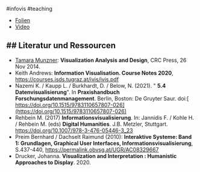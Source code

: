 #infovis #teaching

* [Folien](https://docs.google.com/presentation/d/1QT764MIUzzfTIV-z3rjyHPoc1LKQoJLJjWtimOoFxBI/edit?usp=sharing)
* [Video](https://youtu.be/3kp6zSIoMnI)

## ## Literatur und Ressourcen

* [Tamara Munzner](https://www.cs.ubc.ca/~tmm/): **Visualization Analysis and Design**, CRC Press, 26 Nov 2014.
* Keith Andrews: **Information Visualisation. Course Notes 2020**, https://courses.isds.tugraz.at/ivis/ivis.pdf 
* Nazemi K. / Kaupp L. / Burkhardt, D. / Below, N. (2021). " **5.4 Datenvisualisierung**". In **Praxishandbuch Forschungsdatenmanagement**. Berlin, Boston: De Gruyter Saur. doi:[ https://doi.org/10.1515/9783110657807-026](https://doi.org/10.1515/9783110657807-026)
* Rehbein M. (2017) **Informationsvisualisierung**. In: Jannidis F. / Kohle H. / Rehbein M. (eds) **Digital Humanities**. J.B. Metzler, Stuttgart. https://doi.org/10.1007/978-3-476-05446-3_23 
* Preim Bernhard / Dachselt Raimund (2010): **Interaktive Systeme: Band 1: Grundlagen, Graphical User Interfaces, Informationsvisualisierung**, S.437-440, https://permalink.obvsg.at/UGR/AC08329667 
* Drucker, Johanna. **Visualization and Interpretation : Humanistic Approaches to Display**. 2020.

